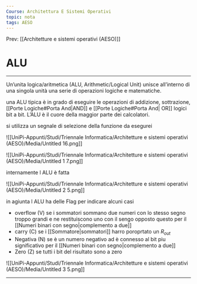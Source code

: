 ```yaml
---
Course: Architettura E Sistemi Operativi
topic: nota
tags: AESO
---
```


Prev: [[Architetture e sistemi operativi (AESO)]]

# ALU
---

Un’unita logica/aritmetica (ALU, Arithmetic/Logical Unit) unisce all’interno di una singola unità una serie di operazioni logiche e matematiche.

 una ALU tipica è in grado di eseguire le operazioni di addizione,
sottrazione, [[Porte Logiche#Porta And|AND]] e [[Porte Logiche#Porta And| OR]] logici bit a bit. L’ALU è il cuore della maggior parte dei calcolatori.

si utilizza un segnale di selezione della funzione da esegurei

![[UniPi-Appunti/Studi/Triennale Informatica/Architetture e sistemi operativi (AESO)/Media/Untitled 16.png]]

![[UniPi-Appunti/Studi/Triennale Informatica/Architetture e sistemi operativi (AESO)/Media/Untitled 1 7.png]]

internamente l ALU è fatta

![[UniPi-Appunti/Studi/Triennale Informatica/Architetture e sistemi operativi (AESO)/Media/Untitled 2 5.png]]

in agiunta l ALU ha delle Flag per indicare alcuni casi

- overflow (V) se i sommatori sommano due numeri con lo stesso segno troppo grandi e ne restituiscono uno con il sengo opposto questo  per il [[Numeri binari con segno|complemento a due]]
- carry (C) se i [[Sommatore|sommatori]] harro poroprtato un $R_{out}$
- Negativa (N) se è un numero negativo  ad è connesso al bit piu significativo per il [[Numeri binari con segno|complemento a due]]
- Zero (Z) se tutti i bit del risultato sono a zero

![[UniPi-Appunti/Studi/Triennale Informatica/Architetture e sistemi operativi (AESO)/Media/Untitled 3 5.png]]

---
